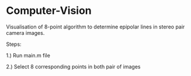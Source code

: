 # Computer-Vision

Visualisation of 8-point algorithm to determine epipolar lines in stereo pair camera images.

Steps:

1.) Run main.m file

2.) Select 8 corresponding points in both pair of images

